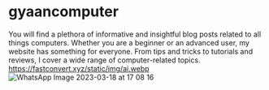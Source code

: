 # gyaancomputer
You will find a plethora of informative and insightful blog posts related to all things computers. Whether you are a beginner or an advanced user, my website has something for everyone. From tips and tricks to tutorials and reviews, I cover a wide range of computer-related topics.
https://fastconvert.xyz/static/img/ai.webp
![WhatsApp Image 2023-03-18 at 17 08 16](https://user-images.githubusercontent.com/91693626/226157185-f3c746ae-a9e5-4161-9e91-0631cf81fe12.jpg)
